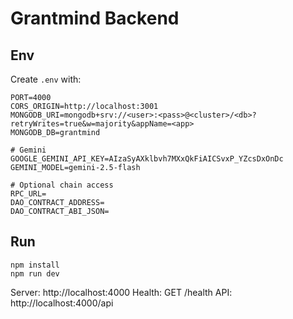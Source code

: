 # Grantmind Backend

## Env
Create `.env` with:

```
PORT=4000
CORS_ORIGIN=http://localhost:3001
MONGODB_URI=mongodb+srv://<user>:<pass>@<cluster>/<db>?retryWrites=true&w=majority&appName=<app>
MONGODB_DB=grantmind

# Gemini
GOOGLE_GEMINI_API_KEY=AIzaSyAXklbvh7MXxQkFiAICSvxP_YZcsDxOnDc
GEMINI_MODEL=gemini-2.5-flash

# Optional chain access
RPC_URL=
DAO_CONTRACT_ADDRESS=
DAO_CONTRACT_ABI_JSON=
```

## Run
```
npm install
npm run dev
```

Server: http://localhost:4000
Health: GET /health
API: http://localhost:4000/api

